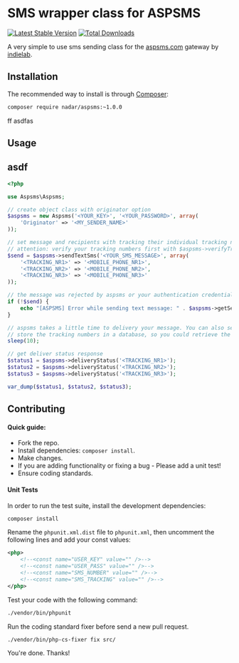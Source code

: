 # SMS wrapper class for ASPSMS

[![Latest Stable Version](https://poser.pugx.org/nadar/aspsms/v/stable)](https://packagist.org/packages/nadar/aspsms)
[![Total Downloads](https://poser.pugx.org/nadar/aspsms/downloads)](https://packagist.org/packages/nadar/aspsms)
     
A very simple to use sms sending class for the [aspsms.com](http://aspsms.com) gateway by [indielab](http://www.indielab.ch).

## Installation

The recommended way to install is through [Composer](http://getcomposer.org):

```sh
composer require nadar/aspsms:~1.0.0
```
   ff   asdfas
## Usage
 
##   asdf
 
```php
<?php

use Aspsms\Aspsms;

// create object class with originator option
$aspsms = new Aspsms('<YOUR_KEY>', '<YOUR_PASSWORD>', array(
    'Originator' => '<MY_SENDER_NAME>'
));

// set message and recipients with tracking their individual tracking numbers.
// attention: verify your tracking numbers first with $aspsms->verifyTrackingNumber(..);
$send = $aspsms->sendTextSms('<YOUR_SMS_MESSAGE>', array(
    '<TRACKING_NR1>' => '<MOBILE_PHONE_NR1>',
    '<TRACKING_NR2>' => '<MOBILE_PHONE_NR2>',
    '<TRACKING_NR3>' => '<MOBILE_PHONE_NR3>'
));

// the message was rejected by aspsms or your authentication credentials where wrong.
if (!$send) {
    echo "[ASPSMS] Error while sending text message: " . $aspsms->getSendStatus();
}

// aspsms takes a little time to delivery your message. You can also send the message and
// store the tracking numbers in a database, so you could retrieve the delivery status later.
sleep(10);

// get deliver status response
$status1 = $aspsms->deliveryStatus('<TRACKING_NR1>');
$status2 = $aspsms->deliveryStatus('<TRACKING_NR2>');
$status3 = $aspsms->deliveryStatus('<TRACKING_NR3>');

var_dump($status1, $status2, $status3);
```

## Contributing

#### Quick guide:

+ Fork the repo.
+ Install dependencies: `composer install`.
+ Make changes.
+ If you are adding functionality or fixing a bug - Please add a unit test!
+ Ensure coding standards.

#### Unit Tests

In order to run the test suite, install the development dependencies:

```sh
composer install
```

Rename the `phpunit.xml.dist` file to `phpunit.xml`, then uncomment the following lines and add your const values:

```xml
<php>
    <!--<const name="USER_KEY" value="" />-->
    <!--<const name="USER_PASS" value="" />-->
    <!--<const name="SMS_NUMBER" value="" />-->
    <!--<const name="SMS_TRACKING" value="" />-->
</php>
```

Test your code with the following command:

```sh
./vendor/bin/phpunit
```

Run the coding standard fixer before send a new pull request.

```sh
./vendor/bin/php-cs-fixer fix src/
```

You're done. Thanks!